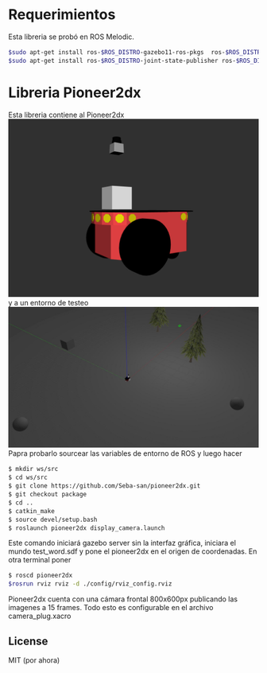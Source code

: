 # Requerimientos
Esta libreria se probó en ROS Melodic.
```sh
$sudo apt-get install ros-$ROS_DISTRO-gazebo11-ros-pkgs  ros-$ROS_DISTRO-gazebo11-ros-control 
$sudo apt-get install ros-$ROS_DISTRO-joint-state-publisher ros-$ROS_DISTRO-robot-state-publisher
```
# Libreria Pioneer2dx
Esta libreria contiene al Pioneer2dx  
![](images/pioneer2dx.png)
y a un entorno de testeo
![](images/escenario.jpg)
 Papra probarlo sourcear las variables de entorno de ROS y luego hacer

```sh
$ mkdir ws/src
$ cd ws/src
$ git clone https://github.com/Seba-san/pioneer2dx.git
$ git checkout package
$ cd ..
$ catkin_make
$ source devel/setup.bash
$ roslaunch pioneer2dx display_camera.launch
```
Este comando iniciará gazebo server sin la interfaz gráfica, iniciara el mundo test_word.sdf y pone el pioneer2dx en el origen de coordenadas.
En otra terminal poner
```sh
$ roscd pioneer2dx
$rosrun rviz rviz -d ./config/rviz_config.rviz
```

Pioneer2dx cuenta con una cámara  frontal 800x600px publicando las imagenes a 15 frames. Todo esto es configurable en el archivo camera_plug.xacro




License
----

MIT (por ahora)
